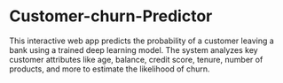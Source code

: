 # Customer-churn-Predictor
This interactive web app predicts the probability of a customer leaving a bank using a trained deep learning model. The system analyzes key customer attributes like age, balance, credit score, tenure, number of products, and more to estimate the likelihood of churn.
